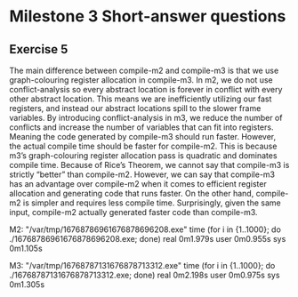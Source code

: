 # Milestone 3 Short-answer questions

## Exercise 5
The main difference between compile-m2 and compile-m3 is that we use graph-colouring register allocation in compile-m3. In m2, we do not use conflict-analysis so every abstract location is forever in conflict with every other abstract location. This means we are inefficiently utilizing our fast registers, and instead our abstract locations spill to the slower frame variables. By introducing conflict-analysis in m3, we reduce the number of conflicts and increase the number of variables that can fit into registers. Meaning the code generated by compile-m3 should run faster. However, the actual compile time should be faster for compile-m2. This is because m3’s graph-colouring register allocation pass is quadratic and dominates compile time. Because of Rice’s Theorem, we cannot say that compile-m3 is strictly “better” than compile-m2. However, we can say that compile-m3 has an advantage over compile-m2 when it comes to efficient register allocation and generating code that runs faster. On the other hand, compile-m2 is simpler and requires less compile time. Surprisingly, given the same input, compile-m2 actually generated faster code than compile-m3.

M2: 
"/var/tmp/16768786961676878696208.exe"
time (for i in {1..1000}; do ./16768786961676878696208.exe; done)
real    0m1.979s
user    0m0.955s
sys     0m1.105s

M3: 
"/var/tmp/16768787131676878713312.exe"
time (for i in {1..1000}; do ./16768787131676878713312.exe; done)
real    0m2.198s
user    0m0.975s
sys     0m1.305s